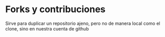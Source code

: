 #  Forks y contribuciones
Sirve para duplicar un repositorio ajeno, pero no de manera local como el clone, sino en nuestra cuenta de github